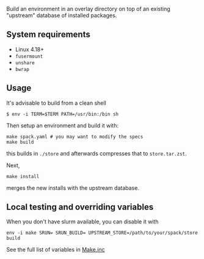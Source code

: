 Build an environment in an overlay directory on top of an existing "upstream" database
of installed packages.

## System requirements
- Linux 4.18+
- `fusermount`
- `unshare`
- `bwrap`

## Usage

It's advisable to build from a clean shell

```console
$ env -i TERM=$TERM PATH=/usr/bin:/bin sh
```

Then setup an environment and build it with:

```console
make spack.yaml # you may want to modify the specs
make build
```

this builds in `./store` and afterwards compresses that to `store.tar.zst`.

Next,

```console
make install
```

merges the new installs with the upstream database.

## Local testing and overriding variables

When you don't have slurm available, you can disable it with

```
env -i make SRUN= SRUN_BUILD= UPSTREAM_STORE=/path/to/your/spack/store build
```

See the full list of variables in [Make.inc](Make.inc)
